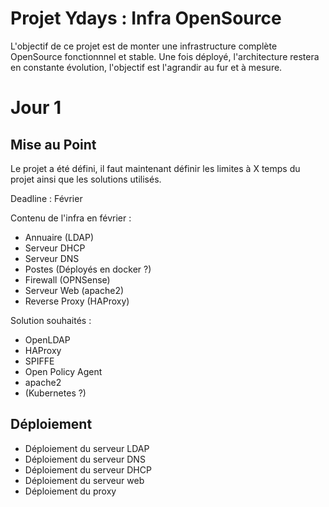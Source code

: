 # Projet Ydays : Infra OpenSource
 L'objectif de ce projet est de monter une infrastructure complète OpenSource fonctionnnel et stable. Une fois déployé, l'architecture restera en constante évolution, l'objectif est l'agrandir au fur et à mesure.

# Jour 1
## Mise au Point
Le projet a été défini, il faut maintenant définir les limites à X temps du projet ainsi que les solutions utilisés.

Deadline : Février

Contenu de l'infra en février :
- Annuaire (LDAP)
- Serveur DHCP
- Serveur DNS
- Postes (Déployés en docker ?)
- Firewall (OPNSense)
- Serveur Web (apache2)
- Reverse Proxy (HAProxy)

Solution souhaités :
- OpenLDAP
- HAProxy
- SPIFFE
- Open Policy Agent
- apache2
- (Kubernetes ?)


## Déploiement

- Déploiement du serveur LDAP
- Déploiement du serveur DNS
- Déploiement du serveur DHCP
- Déploiement du serveur web
- Déploiement du proxy

